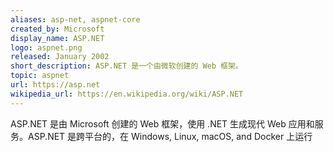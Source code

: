 ```yaml
---
aliases: asp-net, aspnet-core
created_by: Microsoft
display_name: ASP.NET
logo: aspnet.png
released: January 2002
short_description: ASP.NET 是一个由微软创建的 Web 框架。
topic: aspnet
url: https://asp.net
wikipedia_url: https://en.wikipedia.org/wiki/ASP.NET
---
```

ASP.NET 是由 Microsoft 创建的 Web 框架，使用 .NET 生成现代 Web 应用和服务。ASP.NET 是跨平台的，在 Windows, Linux, macOS, and Docker 上运行
